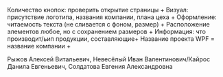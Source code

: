 Количество кнопок: проверить открытие страницы +
Визуал: присутствие логотипа, названия компании, плана цеха +
Оформление: читаемость текста (не сливается с фоном, размер) +
Расположение элементов любое, но с сохранением размеров +
Информация: что производит/ьип продукции, составляющие+
Название проекта WPF = название компании +

Рыжов Алексей Витальевич, Невесёлый Иван Валентинович/Кайрос Данила Евгеньевич, Солдатова Евгения Александровна
